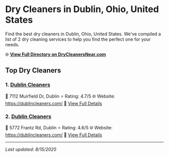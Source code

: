 # Dry Cleaners in Dublin, Ohio, United States

Find the best dry cleaners in Dublin, Ohio, United States. We've compiled a list of 2 dry cleaning services to help you find the perfect one for your needs.

🌐 **[View Full Directory on DryCleanersNear.com](https://drycleanersnear.com/city/US/Ohio/Dublin)**

## Top Dry Cleaners

### 1. [Dublin Cleaners](https://drycleanersnear.com/dryCleaner/689aa0682abe37ea0a6563f0/dublin-cleaners)
📍 7112 Muirfield Dr, Dublin
⭐ Rating: 4.7/5
🌐 Website: https://dublincleaners.com/
🔗 [View Full Details](https://drycleanersnear.com/dryCleaner/689aa0682abe37ea0a6563f0/dublin-cleaners)

### 2. [Dublin Cleaners](https://drycleanersnear.com/dryCleaner/689aa0362abe37ea0a6561a2/dublin-cleaners)
📍 5772 Frantz Rd, Dublin
⭐ Rating: 4.6/5
🌐 Website: https://dublincleaners.com/
🔗 [View Full Details](https://drycleanersnear.com/dryCleaner/689aa0362abe37ea0a6561a2/dublin-cleaners)


---

*Last updated: 8/15/2025*
